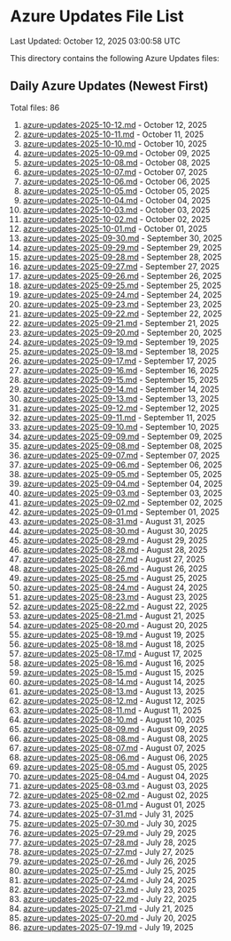 # Azure Updates File List

Last Updated: October 12, 2025 03:00:58 UTC

This directory contains the following Azure Updates files:

## Daily Azure Updates (Newest First)

Total files: 86

1. [azure-updates-2025-10-12.md](./azure-updates-2025-10-12.md) - October 12, 2025
2. [azure-updates-2025-10-11.md](./azure-updates-2025-10-11.md) - October 11, 2025
3. [azure-updates-2025-10-10.md](./azure-updates-2025-10-10.md) - October 10, 2025
4. [azure-updates-2025-10-09.md](./azure-updates-2025-10-09.md) - October 09, 2025
5. [azure-updates-2025-10-08.md](./azure-updates-2025-10-08.md) - October 08, 2025
6. [azure-updates-2025-10-07.md](./azure-updates-2025-10-07.md) - October 07, 2025
7. [azure-updates-2025-10-06.md](./azure-updates-2025-10-06.md) - October 06, 2025
8. [azure-updates-2025-10-05.md](./azure-updates-2025-10-05.md) - October 05, 2025
9. [azure-updates-2025-10-04.md](./azure-updates-2025-10-04.md) - October 04, 2025
10. [azure-updates-2025-10-03.md](./azure-updates-2025-10-03.md) - October 03, 2025
11. [azure-updates-2025-10-02.md](./azure-updates-2025-10-02.md) - October 02, 2025
12. [azure-updates-2025-10-01.md](./azure-updates-2025-10-01.md) - October 01, 2025
13. [azure-updates-2025-09-30.md](./azure-updates-2025-09-30.md) - September 30, 2025
14. [azure-updates-2025-09-29.md](./azure-updates-2025-09-29.md) - September 29, 2025
15. [azure-updates-2025-09-28.md](./azure-updates-2025-09-28.md) - September 28, 2025
16. [azure-updates-2025-09-27.md](./azure-updates-2025-09-27.md) - September 27, 2025
17. [azure-updates-2025-09-26.md](./azure-updates-2025-09-26.md) - September 26, 2025
18. [azure-updates-2025-09-25.md](./azure-updates-2025-09-25.md) - September 25, 2025
19. [azure-updates-2025-09-24.md](./azure-updates-2025-09-24.md) - September 24, 2025
20. [azure-updates-2025-09-23.md](./azure-updates-2025-09-23.md) - September 23, 2025
21. [azure-updates-2025-09-22.md](./azure-updates-2025-09-22.md) - September 22, 2025
22. [azure-updates-2025-09-21.md](./azure-updates-2025-09-21.md) - September 21, 2025
23. [azure-updates-2025-09-20.md](./azure-updates-2025-09-20.md) - September 20, 2025
24. [azure-updates-2025-09-19.md](./azure-updates-2025-09-19.md) - September 19, 2025
25. [azure-updates-2025-09-18.md](./azure-updates-2025-09-18.md) - September 18, 2025
26. [azure-updates-2025-09-17.md](./azure-updates-2025-09-17.md) - September 17, 2025
27. [azure-updates-2025-09-16.md](./azure-updates-2025-09-16.md) - September 16, 2025
28. [azure-updates-2025-09-15.md](./azure-updates-2025-09-15.md) - September 15, 2025
29. [azure-updates-2025-09-14.md](./azure-updates-2025-09-14.md) - September 14, 2025
30. [azure-updates-2025-09-13.md](./azure-updates-2025-09-13.md) - September 13, 2025
31. [azure-updates-2025-09-12.md](./azure-updates-2025-09-12.md) - September 12, 2025
32. [azure-updates-2025-09-11.md](./azure-updates-2025-09-11.md) - September 11, 2025
33. [azure-updates-2025-09-10.md](./azure-updates-2025-09-10.md) - September 10, 2025
34. [azure-updates-2025-09-09.md](./azure-updates-2025-09-09.md) - September 09, 2025
35. [azure-updates-2025-09-08.md](./azure-updates-2025-09-08.md) - September 08, 2025
36. [azure-updates-2025-09-07.md](./azure-updates-2025-09-07.md) - September 07, 2025
37. [azure-updates-2025-09-06.md](./azure-updates-2025-09-06.md) - September 06, 2025
38. [azure-updates-2025-09-05.md](./azure-updates-2025-09-05.md) - September 05, 2025
39. [azure-updates-2025-09-04.md](./azure-updates-2025-09-04.md) - September 04, 2025
40. [azure-updates-2025-09-03.md](./azure-updates-2025-09-03.md) - September 03, 2025
41. [azure-updates-2025-09-02.md](./azure-updates-2025-09-02.md) - September 02, 2025
42. [azure-updates-2025-09-01.md](./azure-updates-2025-09-01.md) - September 01, 2025
43. [azure-updates-2025-08-31.md](./azure-updates-2025-08-31.md) - August 31, 2025
44. [azure-updates-2025-08-30.md](./azure-updates-2025-08-30.md) - August 30, 2025
45. [azure-updates-2025-08-29.md](./azure-updates-2025-08-29.md) - August 29, 2025
46. [azure-updates-2025-08-28.md](./azure-updates-2025-08-28.md) - August 28, 2025
47. [azure-updates-2025-08-27.md](./azure-updates-2025-08-27.md) - August 27, 2025
48. [azure-updates-2025-08-26.md](./azure-updates-2025-08-26.md) - August 26, 2025
49. [azure-updates-2025-08-25.md](./azure-updates-2025-08-25.md) - August 25, 2025
50. [azure-updates-2025-08-24.md](./azure-updates-2025-08-24.md) - August 24, 2025
51. [azure-updates-2025-08-23.md](./azure-updates-2025-08-23.md) - August 23, 2025
52. [azure-updates-2025-08-22.md](./azure-updates-2025-08-22.md) - August 22, 2025
53. [azure-updates-2025-08-21.md](./azure-updates-2025-08-21.md) - August 21, 2025
54. [azure-updates-2025-08-20.md](./azure-updates-2025-08-20.md) - August 20, 2025
55. [azure-updates-2025-08-19.md](./azure-updates-2025-08-19.md) - August 19, 2025
56. [azure-updates-2025-08-18.md](./azure-updates-2025-08-18.md) - August 18, 2025
57. [azure-updates-2025-08-17.md](./azure-updates-2025-08-17.md) - August 17, 2025
58. [azure-updates-2025-08-16.md](./azure-updates-2025-08-16.md) - August 16, 2025
59. [azure-updates-2025-08-15.md](./azure-updates-2025-08-15.md) - August 15, 2025
60. [azure-updates-2025-08-14.md](./azure-updates-2025-08-14.md) - August 14, 2025
61. [azure-updates-2025-08-13.md](./azure-updates-2025-08-13.md) - August 13, 2025
62. [azure-updates-2025-08-12.md](./azure-updates-2025-08-12.md) - August 12, 2025
63. [azure-updates-2025-08-11.md](./azure-updates-2025-08-11.md) - August 11, 2025
64. [azure-updates-2025-08-10.md](./azure-updates-2025-08-10.md) - August 10, 2025
65. [azure-updates-2025-08-09.md](./azure-updates-2025-08-09.md) - August 09, 2025
66. [azure-updates-2025-08-08.md](./azure-updates-2025-08-08.md) - August 08, 2025
67. [azure-updates-2025-08-07.md](./azure-updates-2025-08-07.md) - August 07, 2025
68. [azure-updates-2025-08-06.md](./azure-updates-2025-08-06.md) - August 06, 2025
69. [azure-updates-2025-08-05.md](./azure-updates-2025-08-05.md) - August 05, 2025
70. [azure-updates-2025-08-04.md](./azure-updates-2025-08-04.md) - August 04, 2025
71. [azure-updates-2025-08-03.md](./azure-updates-2025-08-03.md) - August 03, 2025
72. [azure-updates-2025-08-02.md](./azure-updates-2025-08-02.md) - August 02, 2025
73. [azure-updates-2025-08-01.md](./azure-updates-2025-08-01.md) - August 01, 2025
74. [azure-updates-2025-07-31.md](./azure-updates-2025-07-31.md) - July 31, 2025
75. [azure-updates-2025-07-30.md](./azure-updates-2025-07-30.md) - July 30, 2025
76. [azure-updates-2025-07-29.md](./azure-updates-2025-07-29.md) - July 29, 2025
77. [azure-updates-2025-07-28.md](./azure-updates-2025-07-28.md) - July 28, 2025
78. [azure-updates-2025-07-27.md](./azure-updates-2025-07-27.md) - July 27, 2025
79. [azure-updates-2025-07-26.md](./azure-updates-2025-07-26.md) - July 26, 2025
80. [azure-updates-2025-07-25.md](./azure-updates-2025-07-25.md) - July 25, 2025
81. [azure-updates-2025-07-24.md](./azure-updates-2025-07-24.md) - July 24, 2025
82. [azure-updates-2025-07-23.md](./azure-updates-2025-07-23.md) - July 23, 2025
83. [azure-updates-2025-07-22.md](./azure-updates-2025-07-22.md) - July 22, 2025
84. [azure-updates-2025-07-21.md](./azure-updates-2025-07-21.md) - July 21, 2025
85. [azure-updates-2025-07-20.md](./azure-updates-2025-07-20.md) - July 20, 2025
86. [azure-updates-2025-07-19.md](./azure-updates-2025-07-19.md) - July 19, 2025
